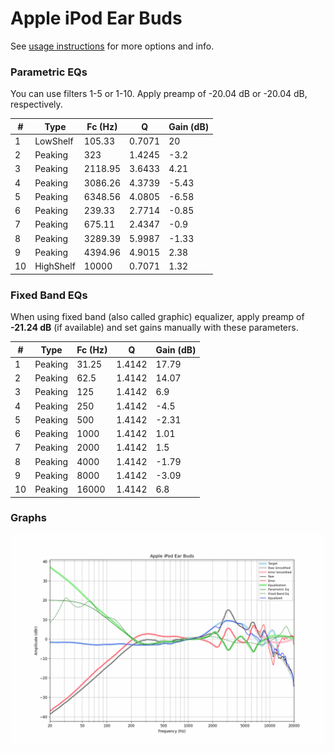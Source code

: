 # Apple iPod Ear Buds
See [usage instructions](https://github.com/jaakkopasanen/AutoEq#usage) for more options and info.

### Parametric EQs
You can use filters 1-5 or 1-10. Apply preamp of -20.04 dB or -20.04 dB, respectively.

|   # | Type      |   Fc (Hz) |      Q |   Gain (dB) |
|-----|-----------|-----------|--------|-------------|
|   1 | LowShelf  |    105.33 | 0.7071 |       20    |
|   2 | Peaking   |    323    | 1.4245 |       -3.2  |
|   3 | Peaking   |   2118.95 | 3.6433 |        4.21 |
|   4 | Peaking   |   3086.26 | 4.3739 |       -5.43 |
|   5 | Peaking   |   6348.56 | 4.0805 |       -6.58 |
|   6 | Peaking   |    239.33 | 2.7714 |       -0.85 |
|   7 | Peaking   |    675.11 | 2.4347 |       -0.9  |
|   8 | Peaking   |   3289.39 | 5.9987 |       -1.33 |
|   9 | Peaking   |   4394.96 | 4.9015 |        2.38 |
|  10 | HighShelf |  10000    | 0.7071 |        1.32 |

### Fixed Band EQs
When using fixed band (also called graphic) equalizer, apply preamp of **-21.24 dB** (if available) and set gains manually with these parameters.

|   # | Type    |   Fc (Hz) |      Q |   Gain (dB) |
|-----|---------|-----------|--------|-------------|
|   1 | Peaking |     31.25 | 1.4142 |       17.79 |
|   2 | Peaking |     62.5  | 1.4142 |       14.07 |
|   3 | Peaking |    125    | 1.4142 |        6.9  |
|   4 | Peaking |    250    | 1.4142 |       -4.5  |
|   5 | Peaking |    500    | 1.4142 |       -2.31 |
|   6 | Peaking |   1000    | 1.4142 |        1.01 |
|   7 | Peaking |   2000    | 1.4142 |        1.5  |
|   8 | Peaking |   4000    | 1.4142 |       -1.79 |
|   9 | Peaking |   8000    | 1.4142 |       -3.09 |
|  10 | Peaking |  16000    | 1.4142 |        6.8  |

### Graphs
![](./Apple%20iPod%20Ear%20Buds.png)
